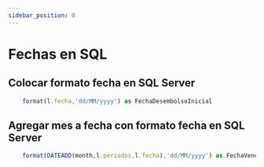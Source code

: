 ```yaml
---
sidebar_position: 0
---
```


# Fechas en SQL

## Colocar formato fecha en SQL Server

```jsx
    format(l.fecha,'dd/MM/yyyy') as FechaDesembolsoInicial
```

## Agregar mes a fecha con formato fecha en SQL Server

```jsx
    format(DATEADD(month,l.periodos,l.fecha),'dd/MM/yyyy') as FechaVencimiento
```